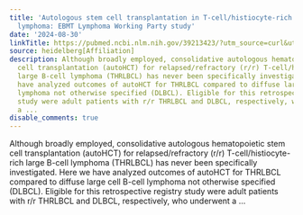 ```yaml
---
title: 'Autologous stem cell transplantation in T-cell/histiocyte-rich large B-cell
  lymphoma: EBMT Lymphoma Working Party study'
date: '2024-08-30'
linkTitle: https://pubmed.ncbi.nlm.nih.gov/39213423/?utm_source=curl&utm_medium=rss&utm_campaign=pubmed-2&utm_content=1FakS-2QOkCT8HsMOQP1bCRQ4YzyumYOmxmF0moLsQ3dFB1E9V&fc=20220326224207&ff=20240831181359&v=2.18.0.post9+e462414
source: heidelberg[Affiliation]
description: Although broadly employed, consolidative autologous hematopoietic stem
  cell transplantation (autoHCT) for relapsed/refractory (r/r) T-cell/histiocyte-rich
  large B-cell lymphoma (THRLBCL) has never been specifically investigated. Here we
  have analyzed outcomes of autoHCT for THRLBCL compared to diffuse large cell B-cell
  lymphoma not otherwise specified (DLBCL). Eligible for this retrospective registry
  study were adult patients with r/r THRLBCL and DLBCL, respectively, who underwent
  a ...
disable_comments: true
---
```

Although broadly employed, consolidative autologous hematopoietic stem cell transplantation (autoHCT) for relapsed/refractory (r/r) T-cell/histiocyte-rich large B-cell lymphoma (THRLBCL) has never been specifically investigated. Here we have analyzed outcomes of autoHCT for THRLBCL compared to diffuse large cell B-cell lymphoma not otherwise specified (DLBCL). Eligible for this retrospective registry study were adult patients with r/r THRLBCL and DLBCL, respectively, who underwent a ...
